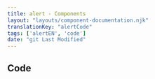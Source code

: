 ```yaml
---
title: alert - Components
layout: "layouts/component-documentation.njk"
translationKey: "alertCode"
tags: ['alertEN', 'code']
date: "git Last Modified"
---
```


## Code